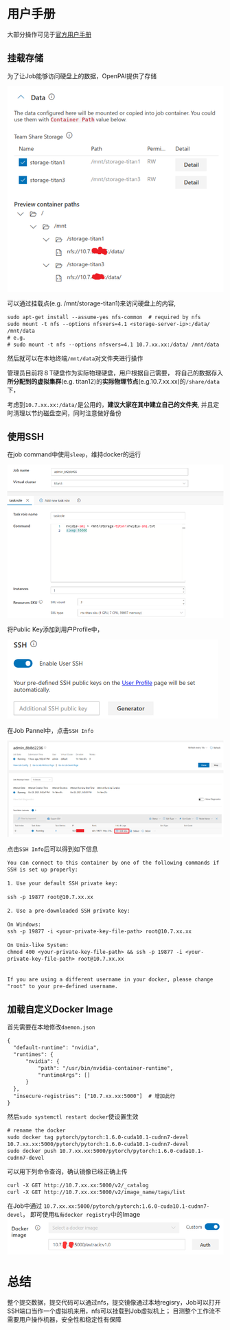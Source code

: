 # 用户手册

大部分操作可见于[官方用户手册](https://openpai.readthedocs.io/zh_CN/latest/manual/cluster-user/index.html)

## 挂载存储
为了让Job能够访问硬盘上的数据，OpenPAI提供了存储

![avatar](material/pic/pai_memory.png)

可以通过挂载点(e.g. /mnt/storage-titan1)来访问硬盘上的内容,

```
sudo apt-get install --assume-yes nfs-common  # required by nfs 
sudo mount -t nfs --options nfsvers=4.1 <storage-server-ip>:/data/ /mnt/data
# e.g.
# sudo mount -t nfs --options nfsvers=4.1 10.7.xx.xx:/data/ /mnt/data
```
然后就可以在本地终端`/mnt/data`对文件夹进行操作

管理员目前将８T硬盘作为实际物理硬盘，用户根据自己需要，
将自己的数据存入**所分配到的虚拟集群**(e.g. titan12)的**实际物理节点**(e.g.10.7.xx.xx)的`/share/data`下，

考虑到`10.7.xx.xx:/data/`是公用的，**建议大家在其中建立自己的文件夹**,
并且定时清理以节约磁盘空间，同时注意做好备份

## 使用SSH
在job command中使用`sleep`，维持docker的运行

![avatar](material/pic/pai_job_script.png)

将Public Key添加到用户Profile中，

![avatar](material/pic/Pai_SSH_Tool.png)

在Job Pannel中，点击`SSH Info`

![avatar](material/pic/Job_Pannel.png)

点击`SSH Info`后可以得到如下信息

```
You can connect to this container by one of the following commands if SSH is set up properly: 

1. Use your default SSH private key:

ssh -p 19877 root@10.7.xx.xx

2. Use a pre-downloaded SSH private key:

On Windows:
ssh -p 19877 -i <your-private-key-file-path> root@10.7.xx.xx

On Unix-like System:
chmod 400 <your-private-key-file-path> && ssh -p 19877 -i <your-private-key-file-path> root@10.7.xx.xx


If you are using a different username in your docker, please change "root" to your pre-defined username.
```

## 加载自定义Docker Image

首先需要在本地修改`daemon.json`
```
{
  "default-runtime": "nvidia",
  "runtimes": {
      "nvidia": {
          "path": "/usr/bin/nvidia-container-runtime",
          "runtimeArgs": []
      }
  },
  "insecure-registries": ["10.7.xx.xx:5000"]  # 增加此行
}
```
然后`sudo systemctl restart docker`使设置生效

```
# rename the docker
sudo docker tag pytorch/pytorch:1.6.0-cuda10.1-cudnn7-devel 10.7.xx.xx:5000/pytorch/pytorch:1.6.0-cuda10.1-cudnn7-devel
sudo docker push 10.7.xx.xx:5000/pytorch/pytorch:1.6.0-cuda10.1-cudnn7-devel
```

可以用下列命令查询，确认镜像已经正确上传
```
curl -X GET http://10.7.xx.xx:5000/v2/_catalog
curl -X GET http://10.7.xx.xx:5000/v2/image_name/tags/list
```

在Job中通过 `10.7.xx.xx:5000/pytorch/pytorch:1.6.0-cuda10.1-cudnn7-devel`，
即可使用`私有docker registry`中的Image
![avatar](material/pic/Private-Docker-Image-Usage.png)


# 总结
整个提交数据，提交代码可以通过nfs，提交镜像通过本地regisry，Job可以打开SSH端口当作一个虚拟机来用，nfs可以挂载到Job虚拟机上；
目测整个工作流不需要用户操作机器，安全性和稳定性有保障